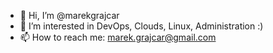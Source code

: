 - 👋 Hi, I’m @marekgrajcar
- 👀 I’m interested in DevOps, Clouds, Linux, Administration :)
- 📫 How to reach me: marek.grajcar@gmail.com

<!---
marekgrajcar/marekgrajcar is a ✨ special ✨ repository because its `README.md` (this file) appears on your GitHub profile.
You can click the Preview link to take a look at your changes.
--->
